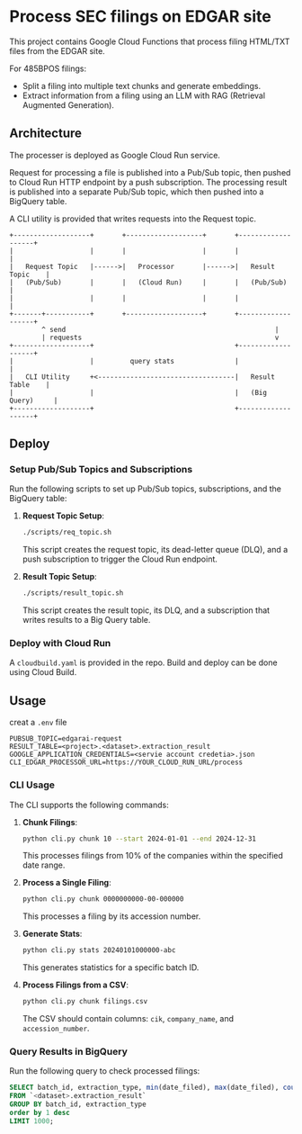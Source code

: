 # Process SEC filings on EDGAR site

This project contains Google Cloud Functions that process filing HTML/TXT files from the EDGAR site.

For 485BPOS filings:
* Split a filing into multiple text chunks and generate embeddings.
* Extract information from a filing using an LLM with RAG (Retrieval Augmented Generation).

## Architecture
The processer is deployed as Google Cloud Run service.

Request for processing a file is published into a Pub/Sub topic, then pushed to Cloud Run HTTP endpoint by a push subscription. The processing result is published into a separate Pub/Sub topic, which then pushed into a BigQuery table.

A CLI utility is provided that writes requests into the Request topic.

```
+-------------------+       +-------------------+       +-------------------+
|                   |       |                   |       |                   |
|   Request Topic   |------>|   Processor       |------>|   Result Topic    |
|   (Pub/Sub)       |       |   (Cloud Run)     |       |   (Pub/Sub)       |
|                   |       |                   |       |                   |
+-------+-----------+       +-------------------+       +-------------------+
        ^ send                                                    |
        | requests                                                v
+-------------------+                                   +-------------------+
|                   |         query stats               |                   |
|   CLI Utility     +<----------------------------------|   Result Table    |
|                   |                                   |   (Big Query)     |
+-------------------+                                   +-------------------+
```

## Deploy

### Setup Pub/Sub Topics and Subscriptions
Run the following scripts to set up Pub/Sub topics, subscriptions, and the BigQuery table:

1. **Request Topic Setup**:
   ```bash
   ./scripts/req_topic.sh
   ```
   This script creates the request topic, its dead-letter queue (DLQ), and a push subscription to trigger the Cloud Run endpoint.

2. **Result Topic Setup**:
   ```bash
   ./scripts/result_topic.sh
   ```
   This script creates the result topic, its DLQ, and a subscription that writes results to a Big Query table.

### Deploy with Cloud Run
A ```cloudbuild.yaml``` is provided in the repo. Build and deploy can be done using Cloud Build.

## Usage

creat a ```.env``` file
```env
PUBSUB_TOPIC=edgarai-request
RESULT_TABLE=<project>.<dataset>.extraction_result
GOOGLE_APPLICATION_CREDENTIALS=<servie account credetia>.json
CLI_EDGAR_PROCESSOR_URL=https://YOUR_CLOUD_RUN_URL/process
```

### CLI Usage
The CLI supports the following commands:
1. **Chunk Filings**:
   ```bash
   python cli.py chunk 10 --start 2024-01-01 --end 2024-12-31
   ```
   This processes filings from 10% of the companies within the specified date range.

2. **Process a Single Filing**:
   ```bash
   python cli.py chunk 0000000000-00-000000
   ```
   This processes a filing by its accession number.

3. **Generate Stats**:
   ```bash
   python cli.py stats 20240101000000-abc
   ```
   This generates statistics for a specific batch ID.

4. **Process Filings from a CSV**:
   ```bash
   python cli.py chunk filings.csv
   ```
   The CSV should contain columns: `cik`, `company_name`, and `accession_number`.

### Query Results in BigQuery
Run the following query to check processed filings:
```sql
SELECT batch_id, extraction_type, min(date_filed), max(date_filed), count(*)
FROM `<dataset>.extraction_result`
GROUP BY batch_id, extraction_type
order by 1 desc
LIMIT 1000;
```
